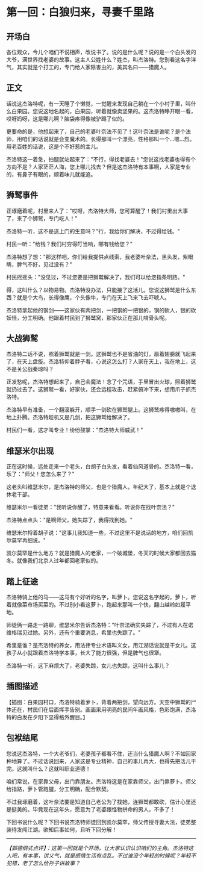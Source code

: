 # 第一回：白狼归来，寻妻千里路

## 开场白

各位观众，今儿个咱们不说相声，改说书了。说的是什么呢？说的是一个白头发的大爷，满世界找老婆的故事。这主人公姓什么？姓杰，叫杰洛特。您别看这名字洋气，其实就是个打工的，专门给人家除害虫的，美其名曰——猎魔人。

## 正文

话说这杰洛特呢，有一天睡了个懒觉，一觉醒来发现自己躺在一个小村子里，叫什么白果园。您说这地名起的，白果园，听着就像卖坚果的。这杰洛特睁开眼一看，哎呀妈呀，这是哪儿啊？脑袋疼得像被驴踢了似的。

更要命的是，他想起来了，自己的老婆叶奈法不见了！这叶奈法是谁呢？是个法师，用咱们的话说就是会变魔术的。长得那叫一个漂亮，性格那叫一个...嗯...烈。用老百姓的话说，这是个不好惹的主儿。

杰洛特这一着急，拍腿就站起来了："不行，得找老婆去！"您说这找老婆也得有个方向不是？人家茫茫人海，您上哪儿找去？但是这杰洛特有本事啊，人家是专业的，有鼻子有眼的，顺着味儿就能追。

## 狮鹫事件

正琢磨着呢，村里来人了："哎呀，杰洛特大师，您可算醒了！我们村里出大事了，来了个狮鹫，专门吃人！"

杰洛特一听，这不是送上门的生意吗？"行，我给你们解决，不过得给钱。"

村民一听："给钱？我们村穷得叮当响，哪有钱给您？"

杰洛特想了想："那这样吧，你们给我提供点线索，我老婆叶奈法，黑头发，紫眼睛，脾气不好，见过没有？"

村民摇摇头："没见过，不过您要是把狮鹫解决了，我们可以给您指条明路。"

得，这叫什么？以物易物。杰洛特没办法，只能接了这活儿。您说这狮鹫是什么东西？就是个大鸟，长得像鹰，个头像牛，专门在天上飞来飞去吓唬人。

杰洛特拿起他的钢剑——这家伙有两把剑，一把钢的一把银的，钢的砍人，银的砍妖怪，分工明确。他跟着村民到了狮鹫窝，那家伙正在那儿啃骨头呢。

## 大战狮鹫

杰洛特二话不说，照着狮鹫就是一剑。这狮鹫也不是省油的灯，扇着翅膀就飞起来了，在天上盘旋。杰洛特仰着脖子看，心说这怎么打？人家在天上，我在地上，这不是关公战秦琼吗？

正发愁呢，杰洛特想起来了，自己会魔法！念了个咒语，手里冒出火球，照着狮鹫就扔过去了。这狮鹫一看，好家伙，还会远程攻击，赶紧俯冲下来，想用爪子抓杰洛特。

杰洛特早有准备，一个翻滚躲开，顺手一剑砍在狮鹫腿上。这狮鹫疼得嗷嗷叫，在地上扑腾。杰洛特趁机又是几剑，把这狮鹫给解决了。

村民们一看，这才叫专业！纷纷鼓掌："杰洛特大师威武！"

## 维瑟米尔出现

正在这时候，远处走来一个老头，白胡子白头发，看着仙风道骨的。杰洛特一看，乐了："师父！您怎么来了？"

这老头叫维瑟米尔，是杰洛特的师父，也是个猎魔人，年纪大了，基本上就是个退休老干部。

维瑟米尔一看徒弟："我听说你醒了，特意来看看。听说你在找叶奈法？"

杰洛特点点头："是啊师父，她失踪了，我得找到她。"

维瑟米尔捋着胡子说："这事儿我知道一些，不过这里不是说话的地方，咱们回凯尔莫罕再细说。"

凯尔莫罕是什么地方？就是猎魔人的老家，一个破城堡，冬天的时候大家都回去猫冬。就像我们北京人过年都回老家似的。

## 踏上征途

杰洛特骑上他的马——这马有个好听的名字，叫萝卜。您说这名字起的，萝卜，听着就像菜市场买菜的。不过别小看这萝卜，跑起来那叫一个快，翻山越岭如履平地。

师徒俩一路走一路聊，维瑟米尔告诉杰洛特："叶奈法确实失踪了，不过有人在诺维格瑞见过她。另外，还有个重要消息，希里也失踪了。"

希里是谁？是杰洛特的养女，用法律专业术语叫义女，用江湖话说就是干女儿。这孩子从小就跟着杰洛特学本事，长大了能力很强，但是脾气也很犟。

杰洛特一听，这下麻烦大了，老婆失踪，女儿也失踪，这叫什么事儿？

## 插图描述

【插图：白果园村口，杰洛特骑着萝卜，背着两把剑，望向远方。天空中狮鹫的尸体还在，村民们在后面挥手告别。画面采用明亮的民间年画风格，色彩饱满，杰洛特的白发在夕阳下显得格外醒目。】

## 包袱结尾

您说这杰洛特，一个大老爷们，老婆孩子都看不住，还当什么猎魔人啊？不如回家种地算了。不过话说回来，人家这是专业精神，自己的事儿再大，也得先把活儿干完。这就叫什么？这就叫职业道德！

咱们常说，在家靠父母，出门靠朋友。杰洛特这是在家靠师父，出门靠萝卜。师父给指路，萝卜管跑腿，分工明确，配合默契。

不过我琢磨着，这叶奈法要是知道自己老公为了找她，连狮鹫都敢砍，估计心里还是挺美的。毕竟现在这年头，愿意为了老婆跟怪物拼命的男人，不多了！

下回书说什么呢？下回书说杰洛特师徒回到凯尔莫罕，师父传授寻妻大法，徒弟整装待发闯江湖。欲知后事如何，且听下回分解！

---

*【郭德纲式点评】：这第一回就是个开场，让大家认识认识咱们的主角。杰洛特这人吧，有本事，讲义气，就是感情生活有点乱。不过谁没个年轻的时候呢？年轻不犯错，老了怎么给孙子讲故事？*